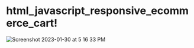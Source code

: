 # html_javascript_responsive_ecommerce_cart!

![Screenshot 2023-01-30 at 5 16 33 PM](https://user-images.githubusercontent.com/92414210/215634574-ed35b2a9-c630-4fef-bb60-60a6eafb92ce.png)
